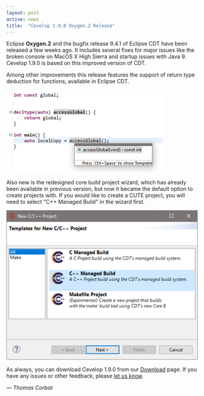 ```yaml
---
layout: post
active: news
title:  "Cevelop 1.9.0 Oxygen.2 Release"
---
```


Eclipse **Oxygen.2** and the bugfix release 9.4.1 of Eclipse CDT have been released a few weeks ago. It includes several fixes for major issues like the broken console on MacOS X High Sierra and startup issues with Java 9. Cevelop 1.9.0 is based on this improved version of CDT.

Among other improvements this release features the support of return type deduction for functions, available in Eclipse CDT.

![Return type dedcution for functions](/img/return-type_deduction.png)

Also new is the redesigned core build project wizard, which has already been available in previous version, but now it became the default option to create projects with. If you would like to create a CUTE project, you will need to select "C++ Managed Build" in the wizard first.

![New C/C++ project wizard](/img/new-project-wizard.png)

As always, you can download Cevelop 1.9.0 from our [Download](/download) page. If you have any issues or other feedback, please [let us know](/contact).

<p class="pull-right">
  <em>&mdash; Thomas Corbat</em>
</p>
